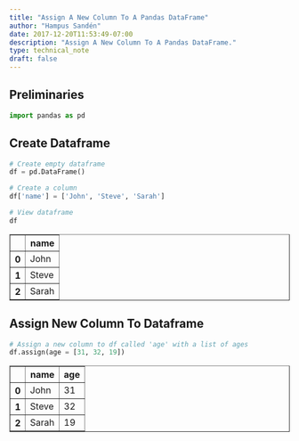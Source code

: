 ```yaml
---
title: "Assign A New Column To A Pandas DataFrame"
author: "Hampus Sandén"
date: 2017-12-20T11:53:49-07:00
description: "Assign A New Column To A Pandas DataFrame."
type: technical_note
draft: false
---
```

## Preliminaries


```python
import pandas as pd
```

## Create Dataframe


```python
# Create empty dataframe
df = pd.DataFrame()

# Create a column
df['name'] = ['John', 'Steve', 'Sarah']

# View dataframe
df
```




<div>
<table border="1" class="dataframe">
  <thead>
    <tr style="text-align: right;">
      <th></th>
      <th>name</th>
    </tr>
  </thead>
  <tbody>
    <tr>
      <th>0</th>
      <td>John</td>
    </tr>
    <tr>
      <th>1</th>
      <td>Steve</td>
    </tr>
    <tr>
      <th>2</th>
      <td>Sarah</td>
    </tr>
  </tbody>
</table>
</div>



## Assign New Column To Dataframe


```python
# Assign a new column to df called 'age' with a list of ages
df.assign(age = [31, 32, 19])
```




<div>
<table border="1" class="dataframe">
  <thead>
    <tr style="text-align: right;">
      <th></th>
      <th>name</th>
      <th>age</th>
    </tr>
  </thead>
  <tbody>
    <tr>
      <th>0</th>
      <td>John</td>
      <td>31</td>
    </tr>
    <tr>
      <th>1</th>
      <td>Steve</td>
      <td>32</td>
    </tr>
    <tr>
      <th>2</th>
      <td>Sarah</td>
      <td>19</td>
    </tr>
  </tbody>
</table>
</div>


